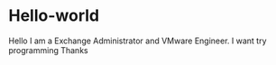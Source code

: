 # Hello-world
Hello 
I am a Exchange Administrator and VMware Engineer. 
I want try programming
Thanks
